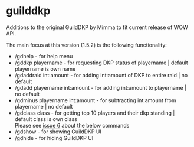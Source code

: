 # guilddkp
Additions to the original GuildDKP  by Mimma to fit current release of WOW API.

The main focus at this version (1.5.2) is the following functionality:  
  
* /gdhelp                               - for help menu
* /gddkp playername                     - for requesting DKP status of playername | default playername is own name
* /gdaddraid int:amount                 - for adding int:amount of DKP to entire raid | no default
* /gdadd playername int:amount          - for adding int:amount to playername | no default
* /gdminus playername int:amount        - for subtracting int:amount from playername | no default
* /gdclass class                        - for getting top 10 players and their dkp standing | default class is own class  
Please see [issue 6](https://github.com/CasperGN/guilddkp/issues/6) about the below commands
* /gdshow                               - for showing GuildDKP UI
* /gdhide                               - for hiding GuildDKP UI
